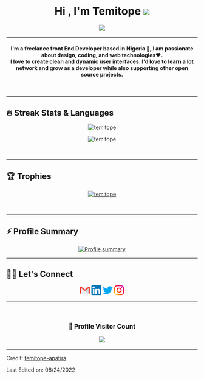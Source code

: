 

<h1 align="center">Hi , I'm Temitope <img src="https://media.giphy.com/media/hvRJCLFzcasrR4ia7z/giphy.gif" width="35"></h1>
<p align="center">
  <a href="https://github.com/temitope-apatira"><img src="https://readme-typing-svg.herokuapp.com?lines=Front+End+Developer;JavaScript%20|%20React%20Enthusiast;Always%20learning%20new%20things&center=true&width=500&height=50"></a>
</p>
<hr/>


<h4 align="center">
I'm a freelance front End Developer based in Nigeria 🙏, I am passionate about design, coding, and web technologies❤️. <br />
	I love to create clean and dynamic user interfaces. I'd love to learn a lot network and grow as a developer while also supporting other open source projects.
</h4>
<br>

<hr/> 

## 🔥 Streak Stats & Languages
<p align="center"><img src="https://github-readme-streak-stats.herokuapp.com/?user=temitope-apatira&theme=algolia" alt="temitope" /></p>
<p align="center"><img src="https://github-readme-stats.vercel.app/api/top-langs/?username=temitope-apatira&theme=algolia&layout=compact" alt="temitope" /></p>

<br>
<hr/>

## 🏆 Trophies
<p align="center"> <a href="https://github.com/temitope-apatira"><img
      src="https://github-profile-trophy.vercel.app/?username=temitope-apatira&row=1&column=3&theme=algolia" alt="temitope" /></a>  </p>

<!-- algolia -->
<br>
<hr/>

## ⚡ Profile Summary
<p align="center">
<a href="https://github.com/temitope-apatira"><img alt="Profile summary" src="https://github-profile-summary-cards.vercel.app/api/cards/profile-details?username=temitope-apatira&theme=tokyonight&hide_border=true"  width="520" alt="temitope" /></a>
<p/>

<hr/>

<!-- ## 🐍
  <br>
  <p align="center">
  <img src="https://github.com/temitope-apatira/temitope-apatira/output/github-contribution-grid-snake-dark.svg" alt="snake"></center>
</p>

<hr/> -->

## 🙋‍♀️ Let's Connect
<p align="center">
	<a href="mailto:temitopeapatira@gmail.com"><img width="26px" src="https://github.com/SatYu26/SatYu26/blob/master/Assets/Gmail.svg" title='Gmail' alt="Gmail"/></a>
	<a href="https://in.linkedin.com/in/temitope-apatira-22520516b"><img width="26px" src="https://github.com/SatYu26/SatYu26/blob/master/Assets/Linkedin.svg" title='LinkedIn' alt="LinkedIn"/></a>
	<a href="https://twitter.com/patra_tee?s=11&t=tXHj7BtFcg5gYHvfdBWQtQ"><img width="26px" src="https://github.com/SatYu26/SatYu26/blob/master/Assets/Twitter.svg" title='Twitter' alt="twitter"/></a>
  <a href="https://instagram.com/tee_patraa?igshid=YmMyMTA2M2Y="><img width="26px" src="https://github.com/SatYu26/SatYu26/blob/master/Assets/Instagram.svg" title='Instagram' alt="Instagram"/></a>
	
	
</p>
<hr/>
<br>
  
<div align=center>
  <h3><b>📍 Profile Visitor Count</b></h3>
</div>
    
<!-- retro visitor counter -->  
<p align="center" >   
  <img src="https://profile-counter.glitch.me/temitope-apatira/count.svg" />  
</p>

----
Credit: [temitope-apatira](https://github.com/temitope-apatira)

Last Edited on: 08/24/2022
